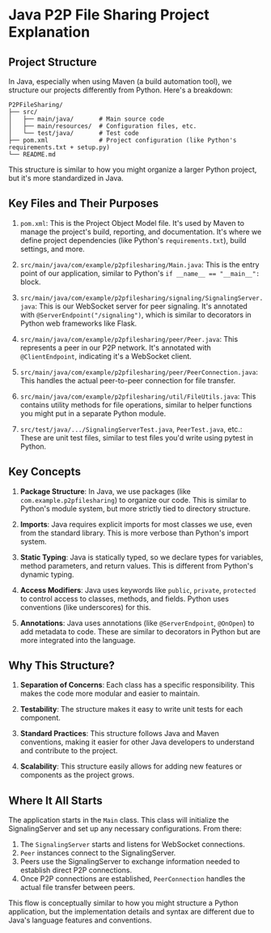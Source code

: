 # Java P2P File Sharing Project Explanation

## Project Structure

In Java, especially when using Maven (a build automation tool), we structure our projects differently from Python. Here's a breakdown:

```
P2PFileSharing/
├── src/
│   ├── main/java/       # Main source code
│   ├── main/resources/  # Configuration files, etc.
│   └── test/java/       # Test code
├── pom.xml              # Project configuration (like Python's requirements.txt + setup.py)
└── README.md
```

This structure is similar to how you might organize a larger Python project, but it's more standardized in Java.

## Key Files and Their Purposes

1. `pom.xml`: This is the Project Object Model file. It's used by Maven to manage the project's build, reporting, and documentation. It's where we define project dependencies (like Python's `requirements.txt`), build settings, and more.

2. `src/main/java/com/example/p2pfilesharing/Main.java`: This is the entry point of our application, similar to Python's `if __name__ == "__main__":` block.

3. `src/main/java/com/example/p2pfilesharing/signaling/SignalingServer.java`: This is our WebSocket server for peer signaling. It's annotated with `@ServerEndpoint("/signaling")`, which is similar to decorators in Python web frameworks like Flask.

4. `src/main/java/com/example/p2pfilesharing/peer/Peer.java`: This represents a peer in our P2P network. It's annotated with `@ClientEndpoint`, indicating it's a WebSocket client.

5. `src/main/java/com/example/p2pfilesharing/peer/PeerConnection.java`: This handles the actual peer-to-peer connection for file transfer.

6. `src/main/java/com/example/p2pfilesharing/util/FileUtils.java`: This contains utility methods for file operations, similar to helper functions you might put in a separate Python module.

7. `src/test/java/.../SignalingServerTest.java`, `PeerTest.java`, etc.: These are unit test files, similar to test files you'd write using pytest in Python.

## Key Concepts

1. **Package Structure**: In Java, we use packages (like `com.example.p2pfilesharing`) to organize our code. This is similar to Python's module system, but more strictly tied to directory structure.

2. **Imports**: Java requires explicit imports for most classes we use, even from the standard library. This is more verbose than Python's import system.

3. **Static Typing**: Java is statically typed, so we declare types for variables, method parameters, and return values. This is different from Python's dynamic typing.

4. **Access Modifiers**: Java uses keywords like `public`, `private`, `protected` to control access to classes, methods, and fields. Python uses conventions (like underscores) for this.

5. **Annotations**: Java uses annotations (like `@ServerEndpoint`, `@OnOpen`) to add metadata to code. These are similar to decorators in Python but are more integrated into the language.

## Why This Structure?

1. **Separation of Concerns**: Each class has a specific responsibility. This makes the code more modular and easier to maintain.

2. **Testability**: The structure makes it easy to write unit tests for each component.

3. **Standard Practices**: This structure follows Java and Maven conventions, making it easier for other Java developers to understand and contribute to the project.

4. **Scalability**: This structure easily allows for adding new features or components as the project grows.

## Where It All Starts

The application starts in the `Main` class. This class will initialize the SignalingServer and set up any necessary configurations. From there:

1. The `SignalingServer` starts and listens for WebSocket connections.
2. `Peer` instances connect to the SignalingServer.
3. Peers use the SignalingServer to exchange information needed to establish direct P2P connections.
4. Once P2P connections are established, `PeerConnection` handles the actual file transfer between peers.

This flow is conceptually similar to how you might structure a Python application, but the implementation details and syntax are different due to Java's language features and conventions.
